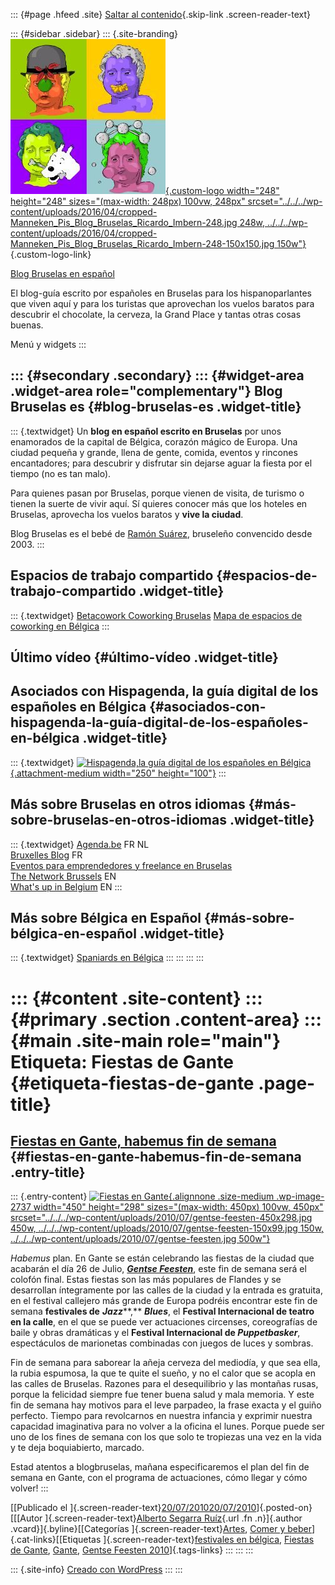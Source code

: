::: {#page .hfeed .site}
[Saltar al contenido](index.html#content){.skip-link
.screen-reader-text}

::: {#sidebar .sidebar}
::: {.site-branding}
[![](../../../wp-content/uploads/2016/04/cropped-Manneken_Pis_Blog_Bruselas_Ricardo_Imbern-248.jpg){.custom-logo
width="248" height="248" sizes="(max-width: 248px) 100vw, 248px"
srcset="../../../wp-content/uploads/2016/04/cropped-Manneken_Pis_Blog_Bruselas_Ricardo_Imbern-248.jpg 248w, ../../../wp-content/uploads/2016/04/cropped-Manneken_Pis_Blog_Bruselas_Ricardo_Imbern-248-150x150.jpg 150w"}](../../../index.html){.custom-logo-link}

[Blog Bruselas en español](../../../index.html)

El blog-guía escrito por españoles en Bruselas para los hispanoparlantes
que viven aquí y para los turistas que aprovechan los vuelos baratos
para descubrir el chocolate, la cerveza, la Grand Place y tantas otras
cosas buenas.

Menú y widgets
:::

::: {#secondary .secondary}
::: {#widget-area .widget-area role="complementary"}
Blog Bruselas es {#blog-bruselas-es .widget-title}
----------------

::: {.textwidget}
Un **blog en español escrito en Bruselas** por unos enamorados de la
capital de Bélgica, corazón mágico de Europa. Una ciudad pequeña y
grande, llena de gente, comida, eventos y rincones encantadores; para
descubrir y disfrutar sin dejarse aguar la fiesta por el tiempo (no es
tan malo).

Para quienes pasan por Bruselas, porque vienen de visita, de turismo o
tienen la suerte de vivir aquí. Sí quieres conocer más que los hoteles
en Bruselas, aprovecha los vuelos baratos y **vive la ciudad**.

Blog Bruselas es el bebé de [Ramón Suárez](http://www.ramonsuarez.com),
bruseleño convencido desde 2003.
:::

Espacios de trabajo compartido {#espacios-de-trabajo-compartido .widget-title}
------------------------------

::: {.textwidget}
[Betacowork Coworking Bruselas](http://www.betacowork.com) [Mapa de
espacios de coworking en Bélgica](http://coworkingbelgium.com)
:::

Último vídeo {#último-vídeo .widget-title}
------------

Asociados con Hispagenda, la guía digital de los españoles en Bélgica {#asociados-con-hispagenda-la-guía-digital-de-los-españoles-en-bélgica .widget-title}
---------------------------------------------------------------------

::: {.textwidget}
[![Hispagenda,la guía digital de los españoles en
Bélgica](../../../wp-content/uploads/2010/04/Hispagenda-250px.gif "Hispagenda, la guía digital de los españoles en Bélgica"){.attachment-medium
width="250" height="100"}](http://www.hispagenda.com)
:::

Más sobre Bruselas en otros idiomas {#más-sobre-bruselas-en-otros-idiomas .widget-title}
-----------------------------------

::: {.textwidget}
[Agenda.be](http://www.agenda.be) FR NL\
[Bruxelles Blog](http://www.bxlblog.be/) FR\
[Eventos para emprendedores y freelance en
Bruselas](http://www.betacowork.com/events/)\
[The Network
Brussels](http://groups.yahoo.com/group/TheNetworkBrussels/) EN\
[What\'s up in Belgium](http://www.whatsupin.be/) EN
:::

Más sobre Bélgica en Español {#más-sobre-bélgica-en-español .widget-title}
----------------------------

::: {.textwidget}
[Spaniards en Bélgica](http://www.spaniards.es/paises/belgica)
:::
:::
:::
:::

::: {#content .site-content}
::: {#primary .section .content-area}
::: {#main .site-main role="main"}
Etiqueta: Fiestas de Gante {#etiqueta-fiestas-de-gante .page-title}
==========================

[Fiestas en Gante, habemus fin de semana](../../../index.html?p=2736) {#fiestas-en-gante-habemus-fin-de-semana .entry-title}
---------------------------------------------------------------------

::: {.entry-content}
[![Fiestas en
Gante](../../../wp-content/uploads/2010/07/gentse-feesten-450x298.jpg){.alignnone
.size-medium .wp-image-2737 width="450" height="298"
sizes="(max-width: 450px) 100vw, 450px"
srcset="../../../wp-content/uploads/2010/07/gentse-feesten-450x298.jpg 450w, ../../../wp-content/uploads/2010/07/gentse-feesten-150x99.jpg 150w, ../../../wp-content/uploads/2010/07/gentse-feesten.jpg 500w"}](http://www.blogbruselas.com/2010/07/fiestas-en-gante-habemus-fin-de-semana.html/gentse-feesten)

*Habemus* plan. En Gante se están celebrando las fiestas de la ciudad
que acabarán el día 26 de Julio, [***Gentse
Feesten***](http://www.gentsefeesten.be/), este fin de semana será el
colofón final. Estas fiestas son las más populares de Flandes y se
desarrollan íntegramente por las calles de la ciudad y la entrada es
gratuita, en el festival callejero más grande de Europa podréis
encontrar este fin de semana **festivales de** ***Jazz*****,**
***Blues***, el **Festival Internacional de teatro en la calle**, en el
que se puede ver actuaciones circenses, coreografías de baile y obras
dramáticas y el **Festival Internacional de *Puppetbasker***,
espectáculos de marionetas combinadas con juegos de luces y sombras.

Fin de semana para saborear la añeja cerveza del mediodía, y que sea
ella, la rubia espumosa, la que te quite el sueño, y no el calor que se
acopla en las calles de Bruselas. Razones para el desequilibrio y las
montañas rusas, porque la felicidad siempre fue tener buena salud y mala
memoria. Y este fin de semana hay motivos para el leve parpadeo, la
frase exacta y el guiño perfecto. Tiempo para revolcarnos en nuestra
infancia y exprimir nuestra capacidad imaginativa para no volver a la
oficina el lunes. Porque puede ser uno de los fines de semana con los
que solo te tropiezas una vez en la vida y te deja boquiabierto,
marcado.

Estad atentos a blogbruselas, mañana especificaremos el plan del fin de
semana en Gante, con el programa de actuaciones, cómo llegar y cómo
volver!
:::

[[Publicado el
]{.screen-reader-text}[20/07/201020/07/2010](../../../index.html?p=2736)]{.posted-on}[[[Autor
]{.screen-reader-text}[Alberto Segarra
Ruíz](../../author/albertosegarraruiz/index.html){.url .fn .n}]{.author
.vcard}]{.byline}[[Categorías
]{.screen-reader-text}[Artes](../../category/artes/index.html), [Comer y
beber](../../category/comer-y-beber/index.html)]{.cat-links}[[Etiquetas
]{.screen-reader-text}[festivales en
bélgica](../festivales-en-belgica/index.html), [Fiestas de
Gante](index.html), [Gante](../gante/index.html), [Gentse Feesten
2010](../gentse-feesten-2010/index.html)]{.tags-links}
:::
:::
:::

::: {.site-info}
[Creado con WordPress](https://es.wordpress.org/)
:::
:::
